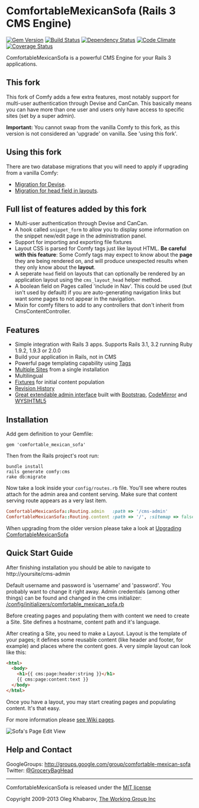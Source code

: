 # ComfortableMexicanSofa (Rails 3 CMS Engine)
[![Gem Version](https://badge.fury.io/rb/comfortable_mexican_sofa.png)](http://rubygems.org/gems/comfortable_mexican_sofa) [![Build Status](https://travis-ci.org/comfy/comfortable-mexican-sofa.png?branch=master)](https://travis-ci.org/comfy/comfortable-mexican-sofa) [![Dependency Status](https://gemnasium.com/comfy/comfortable-mexican-sofa.png)](https://gemnasium.com/comfy/comfortable-mexican-sofa) [![Code Climate](https://codeclimate.com/github/comfy/comfortable-mexican-sofa.png)](https://codeclimate.com/github/comfy/comfortable-mexican-sofa) [![Coverage Status](https://coveralls.io/repos/comfy/comfortable-mexican-sofa/badge.png?branch=master)](https://coveralls.io/r/comfy/comfortable-mexican-sofa)

ComfortableMexicanSofa is a powerful CMS Engine for your Rails 3 applications.

This fork
---------

This fork of Comfy adds a few extra features, most notably support for
multi-user authentication through Devise and CanCan. This basically means you
can have more than one user and users only have access to specific sites (set
by a super admin).

**Important:** You cannot swap from the vanilla Comfy to this fork, as this
version is not considered an 'upgrade' on vanilla. See 'using this fork'.

Using this fork
---------------

There are two database migrations that you will need to apply if upgrading
from a vanilla Comfy:

* [Migration for Devise](https://github.com/homeserve-alliance/comfortable-mexican-sofa/blob/master/db/upgrade_migrations/add_devise.rb).
* [Migration for head field in layouts](https://github.com/homeserve-alliance/comfortable-mexican-sofa/blob/master/db/upgrade_migrations/add_head_field_to_layouts.rb).

Full list of features added by this fork
----------------------------------------

* Multi-user authentication through Devise and CanCan.
* A hook called `snippet_form` to allow you to display some information on the
  snippet new/edit page in the administration panel.
* Support for importing and exporting file fixtures
* Layout CSS is parsed for Comfy tags just like layout HTML. **Be careful with
  this feature**: Some Comfy tags may expect to know about the **page** they
  are being rendered on, and will produce unexpected results when they only
  know about the **layout**.
* A seperate `head` field on layouts that can optionally be rendered by an 
  application layout using the `cms_layout_head` helper method.
* A boolean field on Pages called 'include in Nav'. This could be used (but
  isn't used by default) if you are auto-generating navigation links but want
  some pages to not appear in the navigation.
* Mixin for comfy filters to add to any controllers that don't inherit from CmsContentController.

Features
--------
* Simple integration with Rails 3 apps. Supports Rails 3.1, 3.2 running Ruby 1.9.2, 1.9.3 or 2.0.0
* Build your application in Rails, not in CMS
* Powerful page templating capability using [Tags](https://github.com/comfy/comfortable-mexican-sofa/wiki/Tags)
* [Multiple Sites](https://github.com/comfy/comfortable-mexican-sofa/wiki/Sites) from a single installation
* Multilingual
* [Fixtures](https://github.com/comfy/comfortable-mexican-sofa/wiki/Working-with-CMS-fixtures) for initial content population
* [Revision History](https://github.com/comfy/comfortable-mexican-sofa/wiki/Revisions)
* [Great extendable admin interface](https://github.com/comfy/comfortable-mexican-sofa/wiki/Reusing-sofa%27s-admin-area) built with [Bootstrap](http://twitter.github.com/bootstrap/), [CodeMirror](http://codemirror.net/) and [WYSIHTML5](http://xing.github.com/wysihtml5/)

Installation
------------
Add gem definition to your Gemfile:
    
    gem 'comfortable_mexican_sofa'
    
Then from the Rails project's root run:
    
    bundle install
    rails generate comfy:cms
    rake db:migrate
    
Now take a look inside your `config/routes.rb` file. You'll see where routes attach for the admin area and content serving. Make sure that content serving route appears as a very last item.

```ruby
ComfortableMexicanSofa::Routing.admin   :path => '/cms-admin'
ComfortableMexicanSofa::Routing.content :path => '/', :sitemap => false
```

When upgrading from the older version please take a look at [Upgrading ComfortableMexicanSofa](https://github.com/comfy/comfortable-mexican-sofa/wiki/Upgrading-ComfortableMexicanSofa)
    
Quick Start Guide
-----------------
After finishing installation you should be able to navigate to http://yoursite/cms-admin

Default username and password is 'username' and 'password'. You probably want to change it right away. Admin credentials (among other things) can be found and changed in the cms initializer: [/config/initializers/comfortable\_mexican\_sofa.rb](https://github.com/comfy/comfortable-mexican-sofa/blob/master/config/initializers/comfortable_mexican_sofa.rb)

Before creating pages and populating them with content we need to create a Site. Site defines a hostname, content path and it's language.

After creating a Site, you need to make a Layout. Layout is the template of your pages; it defines some reusable content (like header and footer, for example) and places where the content goes. A very simple layout can look like this:
    
```html
<html>
  <body>
    <h1>{{ cms:page:header:string }}</h1>
    {{ cms:page:content:text }}
  </body>
</html>
```

Once you have a layout, you may start creating pages and populating content. It's that easy.

For more information please [see Wiki pages](https://github.com/comfy/comfortable-mexican-sofa/wiki).

![Sofa's Page Edit View](https://github.com/comfy/comfortable-mexican-sofa/raw/master/doc/preview.png)

Help and Contact
----------------

GoogleGroups: http://groups.google.com/group/comfortable-mexican-sofa
Twitter: [@GroceryBagHead](http://twitter.com/#!/GroceryBagHead)

---

ComfortableMexicanSofa is released under the [MIT license](https://github.com/comfy/comfortable-mexican-sofa/raw/master/LICENSE) 

Copyright 2009-2013 Oleg Khabarov, [The Working Group Inc](http://www.twg.ca)
